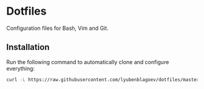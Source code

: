 # Dotfiles
Configuration files for Bash, Vim and Git.

## Installation

Run the following command to automatically clone and configure everything:

```bash
curl -L https://raw.githubusercontent.com/lyubenblagoev/dotfiles/master/install.sh | bash
```
